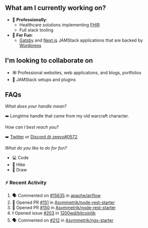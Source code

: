 ## What am I currently working on?

- 📁 **Professionally**:
  - Healthcare solutions implementing [FHIR](https://hl7.org/FHIR/)
  - Full stack tooling
- 🎉 **For Fun**:
  - [Gatsby](https://github.com/gatsbyjs/gatsby) and [Next.js](https://github.com/vercel/next.js) JAMStack applications that are backed by [Wordpress](https://github.com/wp-graphql/wp-graphql)

## I'm looking to collaborate on

- 🕸 Professional websites, web applications, and blogs, portfolios
- 🔧 JAMStack setups and plugins

## FAQs

_What does your handle mean?_

➡️ Longtime handle that came from my old warcraft character.

_How can I best reach you?_

➡️ [Twitter](https://twitter.com/zeevosec) or [Discord @ zeevo#0572](https://discord.com).

_What do you like to do for fun?_

- 💻 Code
- 🌲 Hike
- 🎨 Draw

### :zap: Recent Activity

<!--START_SECTION:activity-->

1. 🗣 Commented on [#15635](https://github.com/apache/airflow/issues/15635) in [apache/airflow](https://github.com/apache/airflow)
2. 💪 Opened PR [#151](https://github.com/Asymmetrik/node-rest-starter/pull/151) in [Asymmetrik/node-rest-starter](https://github.com/Asymmetrik/node-rest-starter)
3. 💪 Opened PR [#150](https://github.com/Asymmetrik/node-rest-starter/pull/150) in [Asymmetrik/node-rest-starter](https://github.com/Asymmetrik/node-rest-starter)
4. ❗️ Opened issue [#203](https://github.com/1200wd/bitcoinlib/issues/203) in [1200wd/bitcoinlib](https://github.com/1200wd/bitcoinlib)
5. 🗣 Commented on [#212](https://github.com/Asymmetrik/ngx-starter/issues/212) in [Asymmetrik/ngx-starter](https://github.com/Asymmetrik/ngx-starter)
<!--END_SECTION:activity-->
